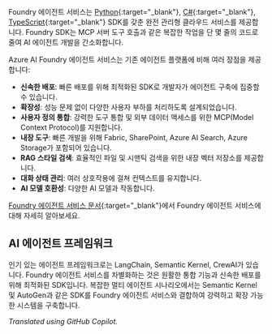 Foundry 에이전트 서비스는 [Python](https://learn.microsoft.com/azure/ai-services/agents/quickstart?pivots=programming-language-python-azure){:target="_blank"}, [C#](https://learn.microsoft.com/azure/ai-services/agents/quickstart?pivots=programming-language-csharp){:target="_blank"}, [TypeScript](https://learn.microsoft.com/azure/ai-foundry/agents/quickstart?pivots=programming-language-typescript){:target="_blank"} SDK를 갖춘 완전 관리형 클라우드 서비스를 제공합니다. Foundry SDK는 MCP 서버 도구 호출과 같은 복잡한 작업을 단 몇 줄의 코드로 줄여 AI 에이전트 개발을 간소화합니다.

Azure AI Foundry 에이전트 서비스는 기존 에이전트 플랫폼에 비해 여러 장점을 제공합니다:

- **신속한 배포**: 빠른 배포를 위해 최적화된 SDK로 개발자가 에이전트 구축에 집중할 수 있습니다.
- **확장성**: 성능 문제 없이 다양한 사용자 부하를 처리하도록 설계되었습니다.
- **사용자 정의 통합**: 강력한 도구 통합 및 외부 데이터 액세스를 위한 MCP(Model Context Protocol)를 지원합니다.
- **내장 도구**: 빠른 개발을 위해 Fabric, SharePoint, Azure AI Search, Azure Storage가 포함되어 있습니다.
- **RAG 스타일 검색**: 효율적인 파일 및 시맨틱 검색을 위한 내장 벡터 저장소를 제공합니다.
- **대화 상태 관리**: 여러 상호작용에 걸쳐 컨텍스트를 유지합니다.
- **AI 모델 호환성**: 다양한 AI 모델과 작동합니다.

[Foundry 에이전트 서비스 문서](https://learn.microsoft.com/azure/ai-services/agents/overview){:target="_blank"}에서 Foundry 에이전트 서비스에 대해 자세히 알아보세요.

## AI 에이전트 프레임워크

인기 있는 에이전트 프레임워크로는 LangChain, Semantic Kernel, CrewAI가 있습니다. Foundry 에이전트 서비스를 차별화하는 것은 원활한 통합 기능과 신속한 배포를 위해 최적화된 SDK입니다. 복잡한 멀티 에이전트 시나리오에서는 Semantic Kernel 및 AutoGen과 같은 SDK를 Foundry 에이전트 서비스와 결합하여 강력하고 확장 가능한 시스템을 구축합니다.

*Translated using GitHub Copilot.*
